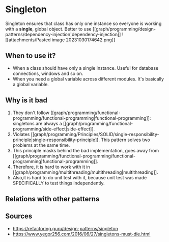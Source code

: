 # Singleton
Singleton ensures that class has only one instance so everyone is working with a **single**, global object. Better to use [[graph/programming/design-patterns/dependency-injection|dependency-injection]]
![[attachments/Pasted image 20231030174642.png]]

## When to use it?
- When a class should have only a single instance. Useful for database connections, windows and so on.
- When you need a global variable across different modules. It's basically a global variable.

## Why is it bad
1. They don't follow [[graph/programming/functional-programming/functional-programming|functional-programming]]: singletons are always a [[graph/programming/functional-programming/side-effect|side-effect]].
2. Violates [[graph/programming/Principles/SOLID/single-responsibility-principle|single-responsibility-principle]]. This pattern solves two problems at the same time.
3. This principle masks behind the bad implementation, goes away from [[graph/programming/functional-programming/functional-programming|functional-programming]]. 
4. Therefore, it is hard to work with it in [[graph/programming/multithreading/multithreading|multithreading]]. 
5. Also,it is hard to do unit test with it, because unit test was made SPECIFICALLY to test things independently.

## Relations with other patterns


## Sources
- https://refactoring.guru/design-patterns/singleton
- https://www.yegor256.com/2016/06/27/singletons-must-die.html